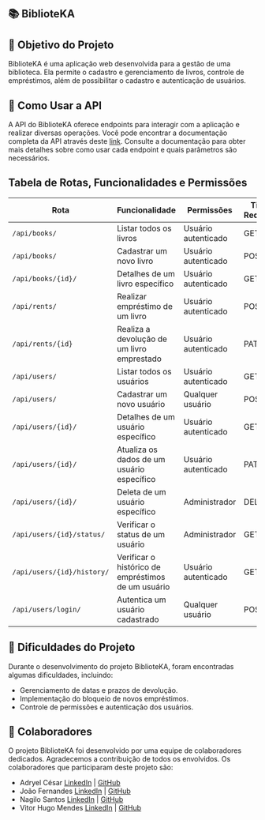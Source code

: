 

## :books: BiblioteKA

## :dart: Objetivo do Projeto
	
BiblioteKA é uma aplicação web desenvolvida para a gestão de uma biblioteca. Ela permite o cadastro e gerenciamento de livros, controle de empréstimos, além de possibilitar o cadastro e autenticação de usuários.

## :rocket: Como Usar a API
	
A API do BiblioteKA oferece endpoints para interagir com a aplicação e realizar diversas operações. Você pode encontrar a documentação completa da API através deste <a href='https://m5-t15-deployfinalproject.onrender.com/api/docs/'>link</a>. Consulte a documentação para obter mais detalhes sobre como usar cada endpoint e quais parâmetros são necessários.


<h2>Tabela de Rotas, Funcionalidades e Permissões</h2>

| Rota                         | Funcionalidade                     | Permissões            | Tipo de Requisição |
|------------------------------|-----------------------------------|-----------------------|-------------------|
| `/api/books/`                | Listar todos os livros            | Usuário autenticado   | GET               |
| `/api/books/`                | Cadastrar um novo livro           | Usuário autenticado   | POST              |
| `/api/books/{id}/`           | Detalhes de um livro específico   | Usuário autenticado   | GET               |
| `/api/rents/`                | Realizar empréstimo de um livro   | Usuário autenticado   | POST              |
| `/api/rents/{id}`            | Realiza a devolução de um livro emprestado | Usuário autenticado | PATCH      |
| `/api/users/`                | Listar todos os usuários          | Usuário autenticado   | GET               |
| `/api/users/`                | Cadastrar um novo usuário         | Qualquer usuário      | POST              |
| `/api/users/{id}/`           | Detalhes de um usuário específico | Usuário autenticado   | GET               |
| `/api/users/{id}/`           | Atualiza os dados de um usuário específico | Usuário autenticado   | PATCH    |
| `/api/users/{id}/`           | Deleta de um usuário específico   | Administrador         | DELETE            |
| `/api/users/{id}/status/`    | Verificar o status de um usuário  | Administrador         | GET               |
| `/api/users/{id}/history/`   | Verificar o histórico de empréstimos de um usuário | Usuário autenticado | GET|
| `/api/users/login/`          | Autentica um usuário cadastrado   | Qualquer usuário      | POST              |


## :wrench: Dificuldades do Projeto

Durante o desenvolvimento do projeto BiblioteKA, foram encontradas algumas dificuldades, incluindo:

- Gerenciamento de datas e prazos de devolução.
- Implementação do bloqueio de novos empréstimos.
- Controle de permissões e autenticação dos usuários.

## :handshake: Colaboradores

O projeto BiblioteKA foi desenvolvido por uma equipe de colaboradores dedicados. Agradecemos a contribuição de todos os envolvidos. Os colaboradores que participaram deste projeto são:
	
- Adryel César <a href="https://www.linkedin.com/in/adryel-bueno">LinkedIn</a> | <a href="https://github.com/adryel01">GitHub</a>
- João Fernandes <a href="">LinkedIn</a> | <a href="https://github.com/ja1rocambole">GitHub</a>
- Nagilo Santos <a href="https://www.linkedin.com/in/nagilo-santos-bb1b93199/">LinkedIn</a> | <a href="https://github.com/nagilosantos">GitHub</a>
- Vitor Hugo Mendes <a href="https://www.linkedin.com/in/vitorhugomendes/">LinkedIn</a> | <a href="https://github.com/vitorhugomendes">GitHub</a>


